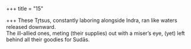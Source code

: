 +++
title = "15"

+++
These Tr̥tsus, constantly laboring alongside Indra, ran like waters  released downward.  
The ill-allied ones, meting (their supplies) out with a miser’s eye, (yet)  left behind all their goodies for Sudās.  